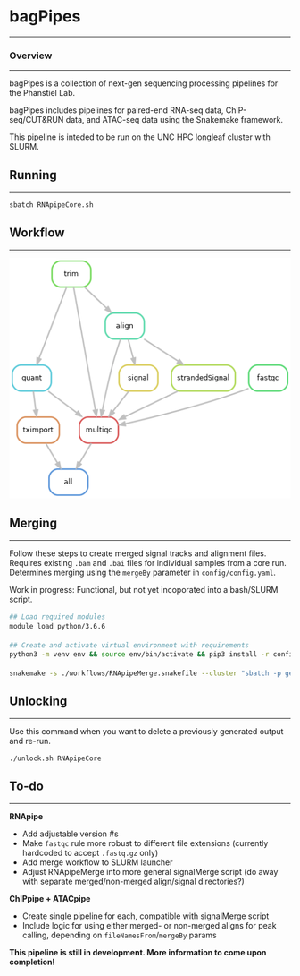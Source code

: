 # bagPipes
***********************

### Overview
***********************
bagPipes is a collection of next-gen sequencing processing pipelines for the Phanstiel Lab.

bagPipes includes pipelines for paired-end RNA-seq data, ChIP-seq/CUT&RUN data, and ATAC-seq data using the Snakemake framework.

This pipeline is inteded to be run on the UNC HPC longleaf cluster with SLURM.

## Running
-----------------------
```bash
sbatch RNApipeCore.sh
```

## Workflow
-----------------------
![](dags/RNApipeCoreDAG.png)

## Merging
-----------------------
Follow these steps to create merged signal tracks and alignment files. Requires existing `.bam` and `.bai` files for individual samples from a core run. Determines merging using the `mergeBy` parameter in `config/config.yaml`.  

Work in progress: Functional, but not yet incoporated into a bash/SLURM script.

```bash
## Load required modules
module load python/3.6.6

## Create and activate virtual environment with requirements
python3 -m venv env && source env/bin/activate && pip3 install -r config/requirements.txt

snakemake -s ./workflows/RNApipeMerge.snakefile --cluster "sbatch -p general -t 1440 -c 1 --mem=8G -N 1 -J {rule} --parsable" --jobs 50
```

## Unlocking
-----------------------
Use this command when you want to delete a previously generated output and re-run.
```bash
./unlock.sh RNApipeCore
```

## To-do
-----------------------
**RNApipe**
- Add adjustable version #s
- Make `fastqc` rule more robust to different file extensions (currently hardcoded to accept `.fastq.gz` only)
- Add merge workflow to SLURM launcher
- Adjust RNApipeMerge into more general signalMerge script (do away with separate merged/non-merged align/signal directories?)

**ChIPpipe + ATACpipe**
- Create single pipeline for each, compatible with signalMerge script
- Include logic for using either merged- or non-merged aligns for peak calling, depending on `fileNamesFrom`/`mergeBy` params

**This pipeline is still in development. More information to come upon completion!**
